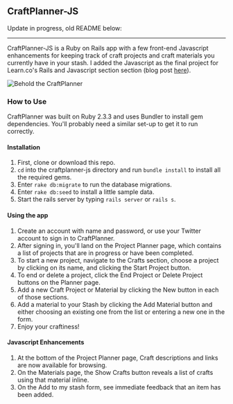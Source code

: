 ## CraftPlanner-JS

Update in progress, old README below:

---------

CraftPlanner-JS is a Ruby on Rails app with a few front-end Javascript enhancements for keeping track of craft projects and craft materials you currently have in your stash. I added the Javascript as the final project for Learn.co's Rails and Javascript section section (blog post [here](https://chrissygonzalez.github.io/rails_at_last)).

![Behold the CraftPlanner](https://i.imgur.com/8YU3yWB.jpg?1)

### How to Use
CraftPlanner was built on Ruby 2.3.3 and uses Bundler to install gem dependencies. You'll probably need a similar set-up to get it to run correctly.

#### Installation
1. First, clone or download this repo.
2. `cd` into the craftplanner-js directory and run `bundle install` to install all the required gems.
3. Enter `rake db:migrate` to run the database migrations.
4. Enter `rake db:seed` to install a little sample data.
5. Start the rails server by typing `rails server` or `rails s`.

#### Using the app
1. Create an account with name and password, or use your Twitter account to sign in to CraftPlanner.
2. After signing in, you'll land on the Project Planner page, which contains a list of projects that are in progress or have been completed.
3. To start a new project, navigate to the Crafts section, choose a project by clicking on its name, and clicking the Start Project button.
4. To end or delete a project, click the End Project or Delete Project buttons on the Planner page.
5. Add a new Craft Project or Material by clicking the New button in each of those sections.
6. Add a material to your Stash by clicking the Add Material button and either choosing an existing one from the list or entering a new one in the form.
7. Enjoy your craftiness!

#### Javascript Enhancements
1. At the bottom of the Project Planner page, Craft descriptions and links are now available for browsing.
2. On the Materials page, the Show Crafts button reveals a list of crafts using that material inline.
3. On the Add to my stash form, see immediate feedback that an item has been added.